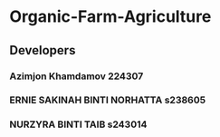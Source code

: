 # Organic-Farm-Agriculture

## Developers
### Azimjon Khamdamov 224307
### ERNIE SAKINAH BINTI NORHATTA s238605
### NURZYRA BINTI TAIB s243014

